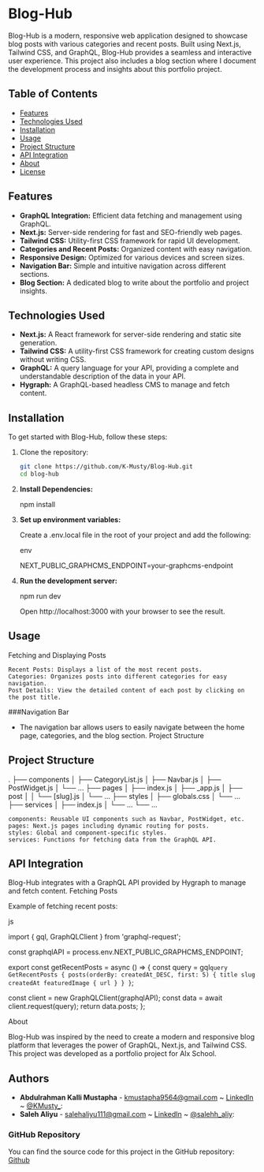 # Blog-Hub

Blog-Hub is a modern, responsive web application designed to showcase blog posts with various categories and recent posts. Built using Next.js, Tailwind CSS, and GraphQL, Blog-Hub provides a seamless and interactive user experience. This project also includes a blog section where I document the development process and insights about this portfolio project.

## Table of Contents

- [Features](#features)
- [Technologies Used](#technologies-used)
- [Installation](#installation)
- [Usage](#usage)
- [Project Structure](#project-structure)
- [API Integration](#api-integration)
- [About](#about)
- [License](#license)

## Features

- **GraphQL Integration:** Efficient data fetching and management using GraphQL.
- **Next.js:** Server-side rendering for fast and SEO-friendly web pages.
- **Tailwind CSS:** Utility-first CSS framework for rapid UI development.
- **Categories and Recent Posts:** Organized content with easy navigation.
- **Responsive Design:** Optimized for various devices and screen sizes.
- **Navigation Bar:** Simple and intuitive navigation across different sections.
- **Blog Section:** A dedicated blog to write about the portfolio and project insights.

## Technologies Used

- **Next.js:** A React framework for server-side rendering and static site generation.
- **Tailwind CSS:** A utility-first CSS framework for creating custom designs without writing CSS.
- **GraphQL:** A query language for your API, providing a complete and understandable description of the data in your API.
- **Hygraph:** A GraphQL-based headless CMS to manage and fetch content.

## Installation

To get started with Blog-Hub, follow these steps:
1. Clone the repository:

   ```sh
   git clone https://github.com/K-Musty/Blog-Hub.git
   cd blog-hub
   
2. **Install Dependencies:**

   npm install

3. **Set up environment variables:**

   Create a .env.local file in the root of your project and add the following:

   env

   NEXT_PUBLIC_GRAPHCMS_ENDPOINT=your-graphcms-endpoint

4. **Run the development server:**

   npm run dev

   Open http://localhost:3000 with your browser to see the result.

## Usage
Fetching and Displaying Posts

    Recent Posts: Displays a list of the most recent posts.
    Categories: Organizes posts into different categories for easy navigation.
    Post Details: View the detailed content of each post by clicking on the post title.

###Navigation Bar

- The navigation bar allows users to easily navigate between the home page, categories, and the blog section.
Project Structure

## Project Structure

.
├── components
│   ├── CategoryList.js
│   ├── Navbar.js
│   ├── PostWidget.js
│   └── ...
├── pages
│   ├── index.js
│   ├── _app.js
│   ├── post
│   │   └── [slug].js
│   └── ...
├── styles
│   ├── globals.css
│   └── ...
├── services
│   ├── index.js
│   └── ...
└── ...


    components: Reusable UI components such as Navbar, PostWidget, etc.
    pages: Next.js pages including dynamic routing for posts.
    styles: Global and component-specific styles.
    services: Functions for fetching data from the GraphQL API.

## API Integration

Blog-Hub integrates with a GraphQL API provided by Hygraph to manage and fetch content.
Fetching Posts

Example of fetching recent posts:

js

import { gql, GraphQLClient } from 'graphql-request';

const graphqlAPI = process.env.NEXT_PUBLIC_GRAPHCMS_ENDPOINT;

export const getRecentPosts = async () => {
  const query = gql`
    query GetRecentPosts {
      posts(orderBy: createdAt_DESC, first: 5) {
        title
        slug
        createdAt
        featuredImage {
          url
        }
      }
    }
  `;

  const client = new GraphQLClient(graphqlAPI);
  const data = await client.request(query);
  return data.posts;
};

About

Blog-Hub was inspired by the need to create a modern and responsive blog platform that leverages the power of GraphQL, Next.js, and Tailwind CSS. This project was developed as a portfolio project for Alx School.

## Authors
- **Abdulrahman Kalli Mustapha** - [kmustapha9564@gmail.com](https://github.com/K-Musty) ~ [LinkedIn](https://www.linkedin.com/in/abdulrahmankallimustapha/) ~ [@KMusty_](https://twitter.com/KMusty_):
- **Saleh Aliyu** - [salehaliyu111@gmail.com](https://github.com/salsdev) ~  [LinkedIn](https://www.linkedin.com/in/saleh-aliyu/) ~  [@salehh_aliy](https://twitter.com/salehh_aliy):


### GitHub Repository

You can find the source code for this project in the GitHub repository:
[Github](https://github.com/K-Musty/Blog-Hub.git)
